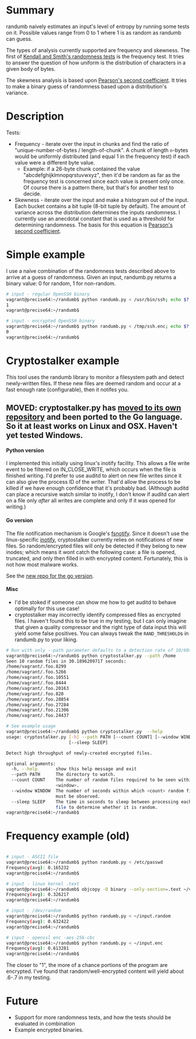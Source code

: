# Summary

randumb naively estimates an input's level of entropy by running some tests on it. Possible values range from 0 to 1 where 1 is as random as randumb can guess.

The types of analysis currently supported are frequency and skewness. The first of [Kendall and Smith's randomness tests](https://en.wikipedia.org/wiki/Statistical_randomness) is the frequency test. It tries to answer the question of how uniform is the distribution of characters in a given body of bytes.

The skewness analysis is based upon [Pearson's second coefficient](http://mathworld.wolfram.com/PearsonsSkewnessCoefficients.html). It tries to make a binary guess of randomness based upon a distribution's variance.

# Description
Tests:
* Frequency - iterate over the input in chunks and find the ratio of "unique-number-of-bytes / length-of-chunk". A chunk of length `n`-bytes would be uniformly distributed (and equal 1 in the frequency test) if each value were a different byte value.
  * Example: if a 26-byte chunk contained the value "abcdefghijklmnopqrstuvwxyz", then it'd be random as far as the frequency test is concerned since each value is present only once. Of course there is a pattern there, but that's for another test to decide.
* Skewness - iterate over the input and make a histogram out of the input. Each bucket contains a bit tuple (8-bit tuple by default). The amount of variance across the distribution determines the inputs randomness. I currently use an anecdotal constant that is used as a threshold for determining randomness. The basis for this equation is [Pearson's second coefficient](http://mathworld.wolfram.com/PearsonsSkewnessCoefficients.html).

# Simple example
I use a naïve combination of the randomness tests described above to arrive at a guess of randomness. Given an input, randumb.py returns a binary value: 0 for random, 1 for non-random.

```bash
# input - regular OpenSSH binary
vagrant@precise64:~/randumb$ python randumb.py < /usr/bin/ssh; echo $?
1
vagrant@precise64:~/randumb$

# input - encrypted OpenSSH binary 
vagrant@precise64:~/randumb$ python randumb.py < /tmp/ssh.enc; echo $?
0
vagrant@precise64:~/randumb$
```

# Cryptostalker example
This tool uses the randumb library to monitor a filesystem path and detect newly-written files. If these new files are deemed random and occur at a fast enough rate (configurable), then it notifes you.

## MOVED: cryptostalker.py has [moved to its own repository](https://github.com/unixist/cryptostalker) and been ported to the Go language. So it at least works on Linux and OSX. Haven't yet tested Windows.

#### Python version
I implemented this initially using linux's inotify facility. This allows a file write event to be filtered on IN_CLOSE_WRITE, which occurs when the file is finished writing. I'd prefer to use auditd to alert on new file writes since it can also give the process ID of the writer. That'd allow the process to be killed if we have enough confidence that it's probably bad. (Although auditd can place a recursive watch similar to inotify, I don't know if auditd can alert on a file only *after* all writes are complete and only if it was opened for writing.)

#### Go version
The file notification mechanism is Google's [fsnotify](https://github.com/fsnotify/fsnotify). Since it doesn't use the linux-specific [inotify](https://en.wikipedia.org/wiki/Inotify), cryptostalker currently relies on notifications of new files. So random/encrypted files will only be detected if they belong to new inodes; which means it wont catch the following case: a file is opened, truncated, and only then filled in with encrypted content. Fortunately, this is not how most malware works.

See the [new repo for the go version](https://github.com/unixist/cryptostalker).

#### Misc
* I'd be stoked if someone can show me how to get auditd to behave optimally for this use case!
* cryptostalker may incorrectly identify compressed files as encrypted files. I haven't found this to be true in my testing, but I can only imagine that given a quality compressor and the right type of data input this will yield some false positives. You can always tweak the `RAND_THRESHOLD`s in randumb.py to your liking.

```bash
# Run with only --path parameter defaults to a detection rate of 10/60seconds
vagrant@precise64:~/randumb$ python cryptostalker.py --path /home
Seen 10 random files in 30.1896209717 seconds:
/home/vagrant/.foo.8299
/home/vagrant/.foo.5266
/home/vagrant/.foo.10551
/home/vagrant/.foo.8444
/home/vagrant/.foo.20163
/home/vagrant/.foo.820
/home/vagrant/.foo.28854
/home/vagrant/.foo.27284
/home/vagrant/.foo.21306
/home/vagrant/.foo.24437

# See example usage
vagrant@precise64:~/randumb$ python cryptostalker.py  --help
usage: cryptostalker.py [-h] --path PATH [--count COUNT] [--window WINDOW]
                        [--sleep SLEEP]

Detect high throughput of newly-created encrypted files.

optional arguments:
  -h, --help       show this help message and exit
  --path PATH      The directory to watch.
  --count COUNT    The number of random files required to be seen within
                   <window>.
  --window WINDOW  The number of seconds within which <count> random files
                   must be observed.
  --sleep SLEEP    The time in seconds to sleep between processing each new
                   file to determine whether it is random.
vagrant@precise64:~/randumb$
```
# Frequency example (old)
```bash

# input - ASCII file
vagrant@precise64:~/randumb$ python randumb.py < /etc/passwd
Frequency(avg): 0.165232
vagrant@precise64:~/randumb$

# input - linux kernel .text
vagrant@precise64:~/randumb$ objcopy -O binary --only-section=.text ~/vmlinux /dev/stdout | python randumb.py
Frequency(avg): 0.326217
vagrant@precise64:~/randumb$

# input - /dev/random
vagrant@precise64:~/randumb$ python randumb.py < ~/input.random
Frequency(avg): 0.632422
vagrant@precise64:~/randumb$

# input - openssl enc -aes-256-cbc
vagrant@precise64:~/randumb$ python randumb.py < ~/input.enc
Frequency(avg): 0.613281
vagrant@precise64:~/randumb$
```

The closer to "1", the more of a chance portions of the program are encrypted. I've found that random/well-encrypted content will yield about .6-.7 in my testing.

# Future
* Support for more randomness tests, and how the tests should be evaluated in combination
* Example encrypted binaries.

